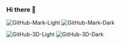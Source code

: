 ### Hi there 👋

<!--
**lleiwang/lleiwang** is a ✨ _special_ ✨ repository because its `README.md` (this file) appears on your GitHub profile.

Here are some ideas to get you started:

- 🔭 I’m currently working on ...
- 🌱 I’m currently learning ...
- 👯 I’m looking to collaborate on ...
- 🤔 I’m looking for help with ...
- 💬 Ask me about ...
- 📫 How to reach me: ...
- 😄 Pronouns: ...
- ⚡ Fun fact: ...
-->

![GitHub-Mark-Light](https://github.com/lleiwang/lleiwang/raw/profile/grid-snake/github-contribution-grid-snake.svg#gh-light-mode-only)
![GitHub-Mark-Dark](https://raw.githubusercontent.com/lleiwang/lleiwang/profile/grid-snake/github-contribution-grid-snake-dark.svg#gh-dark-mode-only)


![GitHub-3D-Light](https://raw.githubusercontent.com/lleiwang/lleiwang/profile/3d-contrib/profile-season-animate.svg#gh-light-mode-only)
![GitHub-3D-Dark](https://raw.githubusercontent.com/lleiwang/lleiwang/profile/3d-contrib/profile-night-rainbow.svg#gh-dark-mode-only)